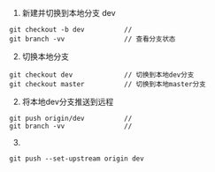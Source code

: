 1. 新建并切换到本地分支 dev
```
git checkout -b dev          // 
git branch -vv               // 查看分支状态
```

2. 切换本地分支
```
git checkout dev             // 切换到本地dev分支
git checkout master          // 切换到本地master分支
```

2. 将本地dev分支推送到远程
```
git push origin/dev          //
git branch -vv               //
```

3. 
```
git push --set-upstream origin dev
```

